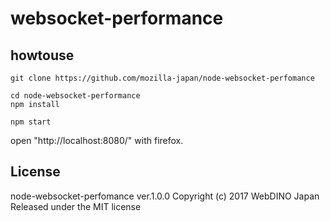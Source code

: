 # websocket-performance
## howtouse
```
git clone https://github.com/mozilla-japan/node-websocket-perfomance
```
```
cd node-websocket-performance
npm install 
```
```
npm start
```

open "http://localhost:8080/" with  firefox.

## License
node-websocket-perfomance ver.1.0.0
Copyright (c) 2017 WebDINO Japan
Released under the MIT license
